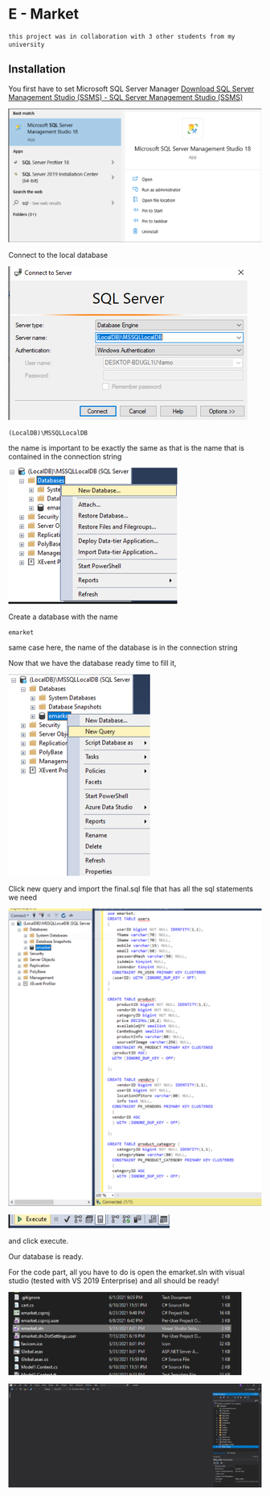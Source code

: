 # E - Market
	this project was in collaboration with 3 other students from my university
	
## Installation
You first have to set Microsoft SQL Server Manager 
[Download SQL Server Management Studio (SSMS) - SQL Server Management Studio (SSMS)](https://docs.microsoft.com/en-us/sql/ssms/download-sql-server-management-studio-ssms?view=sql-server-ver15)

![8afcd9952bf1a39a20e92419ca938bdc.png](/_resources/47a9d2401d48466d97923d63e596626f.png)

Connect to the local database 

![14d94930241319ba03c0fd07d36e1a5e.png](/_resources/159a02682713475ab01665786c9d7517.png)

```
(LocalDB)\MSSQLLocalDB
```
the name is important to be exactly the same as that is the name that is contained in the connection string

![2d97a8f557f44cf9e51e9d76396aa889.png](/_resources/9d2a737557fc470387256811314eda12.png)

Create a database with the name 
```
emarket
```
same case here, the name of the database is in the connection string

Now  that we have the database ready time to fill it,

![ab0f25328eb93f3b9abafd8a20929623.png](/_resources/6fddc844c3c74dbfad679bfe09d68038.png)

Click new query and import the final.sql file that has all the sql statements we need

![4031ce0bb32f08d71ca901b59db2df71.png](/_resources/60669f1fe93948759e6c75991650543d.png)

![960de183697569aff442f806fa66e885.png](/_resources/d6591d80d4ca431d847e096dc6754a99.png)

and click execute.

Our database is ready.

For the code part, all you have to do is open the emarket.sln with visual studio (tested with VS 2019 Enterprise)
and all should be ready! 

![895be7c41ac3da508cdc70dc588a072a.png](/_resources/f1b0bd8d87d74a82b2abcbad6adc912c.png)

![df2fd876a42ce13e741cb77af0a5e53c.png](/_resources/c0429716a4f34ed8a4b358f4ebd958b4.png)
